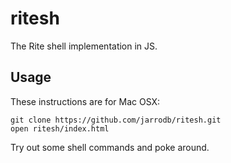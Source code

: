 ritesh
======

The Rite shell implementation in JS.

Usage
-----

These instructions are for Mac OSX:

    git clone https://github.com/jarrodb/ritesh.git
    open ritesh/index.html

Try out some shell commands and poke around.


